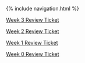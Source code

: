 {% include navigation.html %}

[Week 3 Review Ticket](https://github.com/Natalie-Beckwith/NatalieBeckwith/issues/4)

[Week 2 Review Ticket](https://github.com/Natalie-Beckwith/NatalieBeckwith/issues/3)

[Week 1 Review Ticket](https://github.com/Natalie-Beckwith/NatalieBeckwith/issues/2)

[Week 0 Review Ticket](https://github.com/Natalie-Beckwith/NatalieBeckwith/issues/1)
